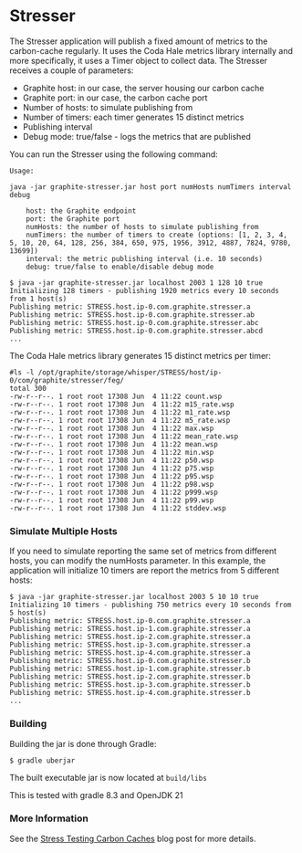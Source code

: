 # Stresser

The Stresser application will publish a fixed amount of metrics to the carbon-cache regularly. It uses the Coda Hale metrics library internally and more specifically, it uses a Timer object to collect data. The Stresser receives a couple of parameters:

* Graphite host: in our case, the server housing our carbon cache
* Graphite port: in our case, the carbon cache port
* Number of hosts: to simulate publishing from
* Number of timers: each timer generates 15 distinct metrics
* Publishing interval
* Debug mode: true/false - logs the metrics that are published

You can run the Stresser using the following command:

```
Usage:

java -jar graphite-stresser.jar host port numHosts numTimers interval debug

	host: the Graphite endpoint
	port: the Graphite port
	numHosts: the number of hosts to simulate publishing from
	numTimers: the number of timers to create (options: [1, 2, 3, 4, 5, 10, 20, 64, 128, 256, 384, 650, 975, 1956, 3912, 4887, 7824, 9780, 13699])
	interval: the metric publishing interval (i.e. 10 seconds)
	debug: true/false to enable/disable debug mode
```

```
$ java -jar graphite-stresser.jar localhost 2003 1 128 10 true
Initializing 128 timers - publishing 1920 metrics every 10 seconds from 1 host(s)
Publishing metric: STRESS.host.ip-0.com.graphite.stresser.a
Publishing metric: STRESS.host.ip-0.com.graphite.stresser.ab
Publishing metric: STRESS.host.ip-0.com.graphite.stresser.abc
Publishing metric: STRESS.host.ip-0.com.graphite.stresser.abcd
...
```
The Coda Hale metrics library generates 15 distinct metrics per timer:

```
#ls -l /opt/graphite/storage/whisper/STRESS/host/ip-0/com/graphite/stresser/feg/
total 300
-rw-r--r--. 1 root root 17308 Jun  4 11:22 count.wsp
-rw-r--r--. 1 root root 17308 Jun  4 11:22 m15_rate.wsp
-rw-r--r--. 1 root root 17308 Jun  4 11:22 m1_rate.wsp
-rw-r--r--. 1 root root 17308 Jun  4 11:22 m5_rate.wsp
-rw-r--r--. 1 root root 17308 Jun  4 11:22 max.wsp
-rw-r--r--. 1 root root 17308 Jun  4 11:22 mean_rate.wsp
-rw-r--r--. 1 root root 17308 Jun  4 11:22 mean.wsp
-rw-r--r--. 1 root root 17308 Jun  4 11:22 min.wsp
-rw-r--r--. 1 root root 17308 Jun  4 11:22 p50.wsp
-rw-r--r--. 1 root root 17308 Jun  4 11:22 p75.wsp
-rw-r--r--. 1 root root 17308 Jun  4 11:22 p95.wsp
-rw-r--r--. 1 root root 17308 Jun  4 11:22 p98.wsp
-rw-r--r--. 1 root root 17308 Jun  4 11:22 p999.wsp
-rw-r--r--. 1 root root 17308 Jun  4 11:22 p99.wsp
-rw-r--r--. 1 root root 17308 Jun  4 11:22 stddev.wsp
```

### Simulate Multiple Hosts
If you need to simulate reporting the same set of metrics from different hosts, you can modify the numHosts parameter. In this example, the application will initialize 10 timers are report the metrics from 5 different hosts:

```
$ java -jar graphite-stresser.jar localhost 2003 5 10 10 true
Initializing 10 timers - publishing 750 metrics every 10 seconds from 5 host(s)
Publishing metric: STRESS.host.ip-0.com.graphite.stresser.a
Publishing metric: STRESS.host.ip-1.com.graphite.stresser.a
Publishing metric: STRESS.host.ip-2.com.graphite.stresser.a
Publishing metric: STRESS.host.ip-3.com.graphite.stresser.a
Publishing metric: STRESS.host.ip-4.com.graphite.stresser.a
Publishing metric: STRESS.host.ip-0.com.graphite.stresser.b
Publishing metric: STRESS.host.ip-1.com.graphite.stresser.b
Publishing metric: STRESS.host.ip-2.com.graphite.stresser.b
Publishing metric: STRESS.host.ip-3.com.graphite.stresser.b
Publishing metric: STRESS.host.ip-4.com.graphite.stresser.b
...
```

### Building

Building the jar is done through Gradle:

```
$ gradle uberjar
```

The built executable jar is now located at `build/libs`

This is tested with gradle 8.3 and OpenJDK 21

### More Information

See the [Stress Testing Carbon Caches](http://www.franklinangulo.com/blog/2014/5/25/graphite-series-5-stress-testing-carbon-caches) blog post for more details.
